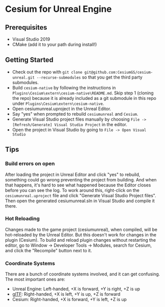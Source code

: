 # Cesium for Unreal Engine

## Prerequisites

* Visual Studio 2019
* CMake (add it to your path during install!)

## Getting Started

* Check out the repo with `git clone git@github.com:CesiumGS/cesium-unreal.git --recurse-submodules` so that you get the third party submodules.
* Build `cesium-native` by following the instructions in `Plugins\Cesium\extern\cesium-native\README.md`. Skip step 1 (cloning the repo) because it is already included as a git submodule in this repo under `Plugins\Cesium\extern\cesium-native`.
* Open cesiumunreal.uproject in the Unreal Editor.
* Say "yes" when prompted to rebuild `cesiumunreal` and `Cesium`.
* Generate Visual Studio project files manually by choosing `File -> [Refresh/Generate] Visual Studio Project` in the editor.
* Open the project in Visual Studio by going to `File -> Open Visual Studio`

## Tips

### Build errors on open

After loading the project in Unreal Editor and click "yes" to rebuild, something could go wrong preventing the project from building. And when that happens, it's hard to see what happened because the Editor closes before you can see the log. To work around this, right-click on the `cesiumunreal.uproject` file and click "Generate Visual Studio Project files". Then open the generated cesiumunreal.sln in Visual Studio and compile it there.

### Hot Reloading

Changes made to the game project (cesiumunreal), when compiled, will be hot-reloaded by the Unreal Editor. But this doesn't work for changes in the plugin (Cesium). To build and reload plugin changes without restarting the editor, go to Window -> Developer Tools -> Modules, search for Cesium, and click the "Recompile" button next to it.

### Coordinate Systems

There are a bunch of coordinate systems involved, and it can get confusing. The most important ones are:

* Unreal Engine: Left-handed, +X is forward, +Y is right, +Z is up
* [glTF](https://github.com/KhronosGroup/glTF/tree/master/specification/2.0#coordinate-system-and-units): Right-handed, +X is left, +Y is up, +Z is forward
* Cesium: Right-handed, +X is forward, +Y is left, +Z is up
